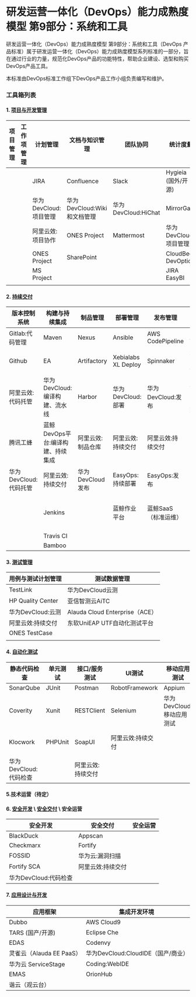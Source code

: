 # 研发运营一体化（DevOps）能力成熟度模型 第9部分：系统和工具

研发运营一体化（DevOps）能力成熟度模型 第9部分：系统和工具（DevOps 产品标准）属于研发运营一体化（DevOps）能力成熟度模型系列标准的一部分，旨在通过行业的力量，规范化DevOps产品的功能特性，帮助企业建设、选型和购买DevOps产品工具。

本标准由DevOps标准工作组下DevOps产品工作小组负责编写和维护。

### 工具箱列表

#### 1. [项目与开发管理](project_and_development_management.md)


| 项目管理              | 工作项管理              | 计划管理      | 文档与知识管理              | 团队协同            | 统计度量              | 项目集管理             |
| --------------------- | --------------------------- | --------------------- | --------------------------- | ------------------- | --------------------- | --------------------- |
|            |              | JIRA                  | Confluence                  | Slack               | Hygieia (国外/开源)                | Portfolio for Jira |
|                |                  | 华为DevCloud:项目管理 | 华为DevCloud:Wiki和文档管理 | 华为DevCloud:HiChat | MirrorGate            | 华为DevCloud:项目管理  |
|  |        | 阿里云效:项目协作     | ONES Project                | Mattermost          | 华为DevCloud:项目管理 | 阿里云效:项目协作      |
|      |            | ONES Project          | SharePoint |                     | CloudBees DevOptics   | Oracel Primavera       |
|           |                 | MS Project            |                             |                     | JIRA EasyBI           |                        |
|                       |  |                       |                             |                     |                       |                        |

#### 2. [持续交付](continuous_delivery.md)

| 版本控制系统          | 构建与持续集成                    | 制品管理          | 部署管理            | 发布管理             | 环境管理                | 应用配置管理 | 数据管理     |         流水线          |
| --------------------- | --------------------------------- | ----------------- | ------------------- | -------------------- | ----------------------- | ------------ | ------------ | :---------------------: |
| Gitlab:代码管理       | Maven                             | Nexus             | Ansible             | AWS CodePipeline     | Ansible                 | 携程Apollo   | Flyway       |         Jenkins         |
| Github                | EA                                | Artifactory       | Xebialabs XL Deploy | Spinnaker            | 华为DevCloud:部署       | 百度Disconf  | 蓝鲸数据平台 |   华为DevCloud:流水线   |
| 阿里云效:代码托管     | 华为DevCloud:编译构建、流水线     | Harbor            | 华为DevCloud:部署   | 华为DevCloud:发布    | 蓝鲸DevOps平台:环境管理 | 阿里云:ACM   |              |    阿里云效:持续交付    |
| 腾讯工蜂              | 蓝鲸DevOps平台:编译构建、持续集成 | 阿里云效:制品仓库 | 阿里云效:持续交付   | 阿里云效:持续交付    |                         | 蓝鲸配置平台 |              |     EasyOps:流水线      |
| 华为DevCloud:代码托管 | 阿里云效:持续交付                 | 华为DevCloud发布  | EasyOps:持续部署    | EasyOps:发布         |                         |              |              |  蓝鲸DevOps平台:流水线  |
|                       | Jenkins                           |                   | 蓝鲸作业平台        | 蓝鲸SaaS（标准运维） |                         |              |              | 蓝鲸DevOps平台:持续集成 |
|                       | Travis CI                         |                   |                     |                      |                         |              |              |                         |
|                       | Bamboo                            |                   |                     |                      |                         |              |              |                         |

#### 3. [测试管理](test_management.md)

| 用例与测试计划管理 | 测试数据管理                   |
| ------------------ | ------------------------------ |
| TestLink           | 华为DevCloud云测               |
| HP Quality Center  | 亚信智测云AiTC                 |
| 华为DevCloud:云测  | Alauda Cloud Enterprise（ACE） |
| 阿里云效:持续交付  | 东软UniEAP UTF自动化测试平台   |
| ONES TestCase      |                                |
|                    |                                |

#### 4. [自动化测试](test_automation.md)

| 静态代码检查          | 单元测试 | 接口/服务测试     | UI测试            | 移动应用测试              | 性能测试          |
| --------------------- | -------- | ----------------- | ----------------- | ------------------------- | ----------------- |
| SonarQube             | JUnit    | Postman           | RobotFramework    | Appium                    | Jmeter            |
| Coverity              | Xunit    | RESTClient        | Selenium          | 华为DevCloud:移动应用测试 | Locust            |
| Klocwork              | PHPUnit  | SoapUI            | 阿里云效:持续交付 |                           | 华为DevCloud:云测 |
| 华为DevCloud:代码检查 |          | 阿里云效:持续交付 |                   |                           |                   |

#### 5.技术运营（待定）

#### 6. [安全开发](security_development.md) \ [安全交付](security_delivery.md) \ 安全运营

| 安全开发              | 安全交付          | 安全运营 |
| --------------------- | ----------------- | -------- |
| BlackDuck             | Appscan           |          |
| Checkmarx             | Fortify           |          |
| FOSSID                | 华为云:漏洞扫描   |          |
| Fortify SCA           | 阿里云效:持续交付 |          |
| 华为DevCloud:代码检查 |                   |          |

#### 7. [应用设计与开发](application_design_and_development.md)

| 应用框架                 | 集成开发环境                       |
| ------------------------ | ---------------------------------- |
| Dubbo                    | AWS Cloud9                         |
| TARS (国产/开源)         | Eclipse Che                        |
| EDAS                     | Codenvy                            |
| 灵雀云（Alauda EE PaaS） | 华为DevCloud:CloudIDE（国产/商业） |
| 华为云 ServiceStage      | Coding:WebIDE                      |
| EMAS                     | OrionHub                           |
| 谐云（观云台）           |                                    |





#### 